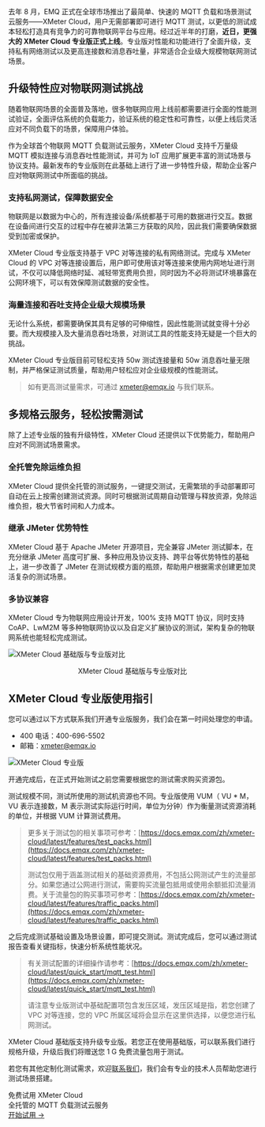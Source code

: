 去年 8 月，EMQ 正式在全球市场推出了最简单、快速的 MQTT 负载和场景测试云服务——XMeter Cloud，用户无需部署即可进行 MQTT 测试，以更低的测试成本轻松打造具有竞争力的可靠物联网平台与应用。经过近半年的打磨，**近日，更强大的 XMeter Cloud 专业版正式上线**。专业版对性能和功能进行了全面升级，支持私有网络测试以及更高连接数和消息吞吐量，非常适合企业级大规模物联网测试场景。

## 升级特性应对物联网测试挑战

随着物联网场景的全面普及落地，很多物联网应用上线前都需要进行全面的性能测试验证，全面评估系统的负载能力，验证系统的稳定性和可靠性，以便上线后灵活应对不同负载下的场景，保障用户体验。

作为全球首个物联网 MQTT 负载测试云服务，XMeter Cloud 支持千万量级 MQTT 模拟连接与消息吞吐性能测试，并可为 IoT 应用扩展更丰富的测试场景与协议支持。最新发布的专业版则在此基础上进行了进一步特性升级，帮助企业客户应对物联网测试中所面临的挑战。

### 支持私网测试，保障数据安全

物联网是以数据为中心的，所有连接设备/系统都基于可用的数据进行交互。数据在设备间进行交互的过程中存在被非法第三方获取的风险，因此我们需要确保数据受到加密或保护。

XMeter Cloud 专业版支持基于 VPC 对等连接的私有网络测试。完成与 XMeter Cloud 的 VPC 对等连接设置后，用户即可使用该对等连接来使用内网地址进行测试，不仅可以降低网络时延、减轻带宽费用负担，同时因为不必将测试环境暴露在公网环境下，可以有效保障测试数据的安全性。

### 海量连接和吞吐支持企业级大规模场景

无论什么系统，都需要确保其具有足够的可伸缩性，因此性能测试就变得十分必要。而大规模接入及大量消息吞吐场景，对测试工具的性能支持无疑是一个巨大的挑战。

XMeter Cloud 专业版目前可轻松支持 50w 测试连接量和 50w 消息吞吐量无限制，并严格保证测试质量，帮助用户轻松应对企业级规模的性能测试。

> 如有更高测试量需求，可通过 [xmeter@emqx.io](mailto:xmeter@emqx.io) 与我们联系。

## 多规格云服务，轻松按需测试

除了上述专业版的独有升级特性，XMeter Cloud 还提供以下优势能力，帮助用户应对不同测试场景需求。

### 全托管免除运维负担

XMeter Cloud 提供全托管的测试服务，一键提交测试，无需繁琐的手动部署即可自动在云上按需创建测试资源。同时可根据测试周期自动管理与释放资源，免除运维负担，极大节省时间和人力成本。

### 继承 JMeter 优势特性

XMeter Cloud 基于 Apache JMeter 开源项目，完全兼容 JMeter 测试脚本，在充分继承 JMeter 高度可扩展、多种应用及协议支持、跨平台等优势特性的基础上，进一步改善了 JMeter 在测试规模方面的瓶颈，帮助用户根据需求创建更加灵活复杂的测试场景。

### 多协议兼容

XMeter Cloud 专为物联网应用设计开发，100% 支持 MQTT 协议，同时支持 CoAP、LwM2M 等多种物联网协议以及自定义扩展协议的测试，架构复杂的物联网系统也能轻松完成测试。

![XMeter Cloud 基础版与专业版对比](https://assets.emqx.com/images/9bdf542cc0b294a63dc37dc4b1b8338b.png)

<center>XMeter Cloud 基础版与专业版对比</center>

## XMeter Cloud 专业版使用指引

您可以通过以下方式联系我们开通专业版服务，我们会在第一时间处理您的申请。

- 400 电话：400-696-5502
- 邮箱：xmeter@emqx.io

![XMeter Cloud 专业版](https://assets.emqx.com/images/2622238b8400e8889a8d798c362afbe4.png)

开通完成后，在正式开始测试之前您需要根据您的测试需求购买资源包。

测试规模不同，测试所使用的测试机资源也不同。专业版使用 VUM（ VU * M，VU 表示连接数，M 表示测试实际运行时间，单位为分钟）作为衡量测试资源消耗的单位，并根据 VUM 计算测试费用。

> 更多关于测试包的相关事项可参考：[https://docs.emqx.com/zh/xmeter-cloud/latest/features/test_packs.html](https://docs.emqx.com/zh/xmeter-cloud/latest/features/test_packs.html) 
>
> 测试包仅用于涵盖测试相关的基础资源费用，不包括公网测试产生的流量部分。如果您通过公网进行测试，需要购买流量包抵用或使用余额抵扣流量消费。关于流量包的购买事项可参考：[https://docs.emqx.com/zh/xmeter-cloud/latest/features/traffic_packs.html](https://docs.emqx.com/zh/xmeter-cloud/latest/features/traffic_packs.html) 

之后完成测试基础设置及场景设置，即可提交测试。测试完成后，您可以通过测试报告查看关键指标，快速分析系统性能状况。

> 有关测试配置的详细操作请参考：[https://docs.emqx.com/zh/xmeter-cloud/latest/quick_start/mqtt_test.html](https://docs.emqx.com/zh/xmeter-cloud/latest/quick_start/mqtt_test.html) 
>
> 请注意专业版测试中基础配置项包含发压区域，发压区域是指，若您创建了 VPC 对等连接，您的 VPC 所属区域将会显示在这里供选择，以便您进行私网测试。

XMeter Cloud 基础版支持升级专业版。若您正在使用基础版，可以联系我们进行规格升级，升级后我们将赠送您 1 G 免费流量包用于测试。

若您有其他定制化测试需求，欢迎[联系我们](https://www.emqx.com/zh/contact?product=xmeter)，我们会有专业的技术人员帮助您进行测试场景搭建。



<section class="promotion">
    <div>
        免费试用 XMeter Cloud
        <div class="is-size-14 is-text-normal has-text-weight-normal">全托管的 MQTT 负载测试云服务</div>
    </div>
    <a href="https://accounts-zh.emqx.com/signup?continue=https%3A%2F%2Fxmeter-cloud.emqx.com%2FcommercialPage.html" class="button is-gradient px-5">开始试用 →</a>
</section>
